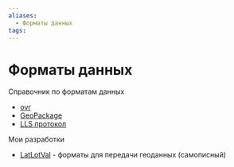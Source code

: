 ```yaml
---
aliases:
  - Форматы данных
tags:
---
```

# Форматы данных
Справочник по форматам данных

- [ovr](ovr.md)
- [GeoPackage](GeoPackage.md)
- [LLS протокол](LLS/LLS.md)

Мои разработки
 - [LatLotVal](LatLotVal.md) - форматы для передачи геоданных (самописный)
 

